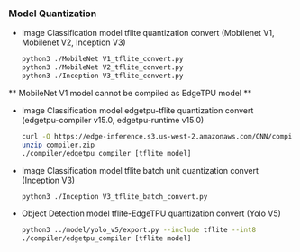 
### Model Quantization 

- Image Classification model tflite quantization convert (Mobilenet V1, Mobilenet V2, Inception V3)
    ```bash
    python3 ./MobileNet V1_tflite_convert.py
    python3 ./MobileNet V2_tflite_convert.py
    python3 ./Inception V3_tflite_convert.py
    ```
** MobileNet V1 model cannot be compiled as EdgeTPU model **
- Image Classification model edgetpu-tflite quantization convert (edgetpu-compiler v15.0, edgetpu-runtime v15.0)
    ```bash
    curl -O https://edge-inference.s3.us-west-2.amazonaws.com/CNN/compiler.zip
    unzip compiler.zip
    ./compiler/edgetpu_compiler [tflite model]
    ```
- Image Classification model tflite batch unit quantization convert (Inception V3)
    ```bash
    python3 ./Inception V3_tflite_batch_convert.py
    ```

- Object Detection model tflite-EdgeTPU quantization convert (Yolo V5)
    ```bash
    python3 ../model/yolo_v5/export.py --include tflite --int8
    ./compiler/edgetpu_compiler [tflite model]
    ```
